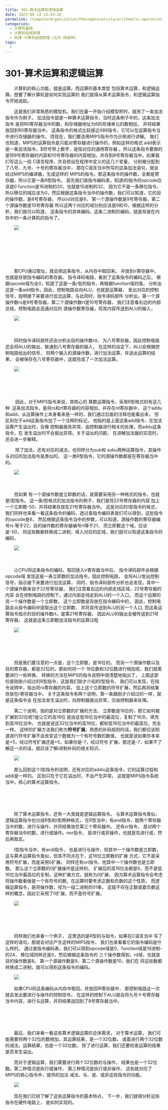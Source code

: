 ```yaml
---
title: 301-算术运算和逻辑运算
date: 2023-06-13 14:43:28
permalink: /ComputerOrganization/PekingUniversity/arithmetic-operation-and-logic-operation
categories:
  - 计算机基础
  - 计算机组成原理
  - 网课-计算机组成原理（北大-陆俊林）
tags:
  - 
---
```

# 301-算术运算和逻辑运算

　　计算机的核心功能，就是运算。而运算的基本类型 包括算术运算，和逻辑运算。想要了解计算机是如何实现运算的 我们就得从算术运算指令，和逻辑运算指令开始说起。
<!-- more -->
　　这是我们非常熟悉的模型机。我们在最一开始介绍模型积时，就用了一条加法指令作为例子。 加法指令就是一种算术运算指令，当时这条例子中的，这条加法指令 是将R0寄存器当中的数，和存储器地址为6的存储单元的数相加， 并将结果放回到R0寄存器当中。 这条指令的格式比较接近X86指令，它可以在运算指令当中进行存储器的操作。 而现在，我们要选用MIPS指令作为示例进行讲解。 我们也知道，MIPS的运算指令是只能对寄存器进行操作的，例如这样的格式 add表示是一条加法指令，\$符号带上数字，是指对应的通用寄存器 。所以这条指令要做的 是将9号寄存器的内容和10号寄存器的内容相加，并存到8号寄存器当中。如果我们写这么一段 C语言程序，并且假设在程序中定义的这几个变量， 分别被分配到了八号、九号、十号的寄存器当中， 那在C语言当中所写的这条加法语句，就会经过MIPS的编译器，生成这样的 MIPS的指令。那这条指令的操作数，全都是寄存器，所以它是一条R型指令。 首先我们查指令编码表，知道i的指令的opcode应该是0 function是16进制的20，也就是10进制的32， 因为它不是一条移位指令，所以移位的域应该为0，然后根据这条指令当中的操作数，我们可以知道，它的目的操作数，是8号寄存器， 所以rd对应是8， 第一个源操作数是9号寄存器，第二个源操作数是10号寄存器 所以这两个对应的域分别应该是9和10，根据这样的分析，我们就可以知道， 这条指令的具体编码。这条二进制的编码，就是存放在内存中的一条计算机的指令了。 

　　![](https://image.peterjxl.com/blog/image-20220919071602-ogb1jfo.png)​

　　‍

　　‍

　　‍

　　那CPU通过取址，就会把这条指令，从内存中取回来。 并放到ir寄存器中，也就是存放指令编码的寄存器。 指令译码电路，看到了这条指令的编码之后， 根据opcode域为全0，知道了这是一条r型的指令，再根据function域的值， 分析出这是一条add指令，因此，控制电路会向ALU，也就是运算器， 发出对应的控制信号，指明接下来要进行加法运算，与此同时，指令译码部件 分析出，第一个源操作数rs是9号寄存器，第二个源操作数rt是10号寄存器， 我们注意看右边的内部总线，控制电路会选通对应的 源操作数寄存器，将其内容传送到ALU的输入， 

　　![](https://image.peterjxl.com/blog/image-20220919071716-1ff6l6t.png)​

　　‍

　　同时指令译码部件还会分析出目的操作数rd， 为八号寄存器，因此控制电路还会将ALU的输出，联通到八号寄存器的输入， 在这样的设定下，ALU会根据控制电路给出的信号， 将两个输入的源操作数，进行加法运算，并送出运算的结果， 会被保存在八号寄存器中，这就完成了一次加法运算。

　　![](https://image.peterjxl.com/blog/image-20220919071806-e3l00tr.png)​

　　‍

　　‍

　　 因此，对于MIPS指令来说，其核心的 算数运算指令，采用R型格式的有这几种: 这条加法指令，是将rs和rt寄存器的内容相加，并存在rd寄存器中， 这个addu和add，从运算操作上本身看来是一样的，我们通过后面的注释也能看出来， 但区别在于add这条指令加了一个注释的标记， 他指的是上面这条add指令，在加法运算产生溢出时，会像 控制器报告异常，由控制器进行相关的处理，而addu这条指令，在 发生溢出时不会报出异常。关于溢出的问题， 在讲解加法器的实现时，还会进一步解释。

　　 除了加法，还有对应的减法，也同样分为sub和 subu两种运算指令，其操作与对应的加法指令是类似的。 这一类R型指令，它的源操作数都是在寄存器当中的。

　　![](https://image.peterjxl.com/blog/image-20220919071935-zcxdc5s.png)​

　　‍

　　但如果 有一个源操作数是立即数的话，就需要采用另一种格式的指令，也就是I型指令。 这一条I型格式的加法指令的例子，我们是将22号寄存器的内容 加上一个立即数-50，并将结果存放在21号寄存器当中。 这是对应的I型指令的格式， 我们同样也来看一看这条指令的编码，透过查指令编码表我们可以得到，这批指令的opcode是8， 然后根据这条指令当中的参数，可以知道，源操作数的寄存器编号rs 等于22，目的操作数的寄存器编号rt等于21， 而立即数这个域，应该是-50， 将这些数都转换成二进制，填入对应的区域，我们就可以知道这条指令的编码， 

　　![](https://image.peterjxl.com/blog/image-20220919072049-xjrx0cv.png)​

　　‍

　　让CPU将这条指令的编码，取回放入ir寄存器当中后， 指令译码部件会根据opcode域 发现这是一条立即数的加法指令，因此控制电路， 会将ALU发出控制信号，指示接下来要进行加法运算， 同时，指令译码部件分析也会发现，其中一个源操作数来自于22号寄存器， 我们注意看右边的内部走线区域，22号寄存器的内容 会在控制电路的控制下，通过内部走线走到ALU的一个入口， 而这个运算的另一个操作数是一个立即数， 这个立即数是存放在指令编码中的， 因此，控制电路会从指令编码中提取出这个立即数， 并将其传送到ALU的另一个入口, 而这条运算指令指示的目的操作数rt，是第21号寄存器， 因此ALU的输出会被传送到21号寄存器， 这就是这条立即数加法指令的运算过程

　　![](https://image.peterjxl.com/blog/image-20220919072224-9o4e2wl.png)​

　　‍

　　‍

　　但是我们要注意的一点是，这个立即数，是16位的。 而另一个源操作数以及目的寄存器，都是32位的，那如何将一个 16位数和32位数进行相加呢，我们就需要进行一些转换。 转换的方法在MIPS的指令说明中很清楚地指出了， 上面这部份是刚刚介绍过的R型指令，这是我们刚才介绍的I型指令， 我们可以发现，在指令说明中，指出将rs寄存器的内容， 加上这个立即数的符号扩展，然后再将结果存放在r寄存器当中。 关于这条指令有两个说明，第一条跟刚才介绍过的一样，就是这条指令会 在加法发生溢出时，向控制器报出异常，交由控制器来处理。 

　　第二个说明，指的是对立即数的扩展的方法， 立即数是16位的，那它如何被扩展到32位呢?是让它的高16位 是由这低16位当中的最高位，复制了16次，填充到高16位当中。 也就是说这32位当中的高16位，都和低16位当中的最高位，完全一样。 这样的扩展方法我们称为**符号扩展**，熟悉的补码规则的话，我们都应该知道进行符号扩展不会改变这个数做为一个有符号数的数值， 也就是说如果你本来是+5，经过符号扩展还是+5，如果你是-7，经过符号 扩展，那还是-7，如果不了解这一点的话，就应该了解i进制补码的相关知识。 

　　![](https://image.peterjxl.com/blog/image-20220919072344-7paqr52.png)​

　　那么回到这个I型指令的说明，还有对应的addiu这条指令，它的运算过程和addi是一样的。 区别只在于它在溢出时，不会产生异常。 这就是MIPS指令系统当中，核心的算术运算指令。

　　‍

　　‍

　　除了算术运算指令，还有一大类就是逻辑运算指令。 与算术运算指令类似，逻辑运算指令也分成R型和I型两种格式， 在R型当中，有and指令，就两个寄存器 当中的数，进行与操作，并将结果放在第三个寄存器中。 还有or指令， 是对两个寄存器当中的数，进行或操作。nor指令， 是进行或非操作，也就是先进行或，然后再取反。

　　I型指令当中，有andi指令， 也是进行与操作，但其中一个操作数是立即数， 这与算术运算指令类似，但其不同点在于，这16位立即数的扩展 方式，它不是采用符号扩展，而是采用0扩展。 同样还有ori指令，他其中一个操作数也是立即数。 那么这个立即数的0扩展操作是这样的， 扩展后的高16位全都是0，而不是低16位当中最高位的复制，这种扩展方式，就称为0扩展， 因为算术运算指令会考虑将操作数看做是一个有符号的数，在运算时要考虑正数和负数的这个性质， 而逻辑运算指令，是将操作数，视为一组二进制的01串， 这就不存在正数或着负数这样的概念，因此它采用了0扩展，而不是符号扩展。

　　![](https://image.peterjxl.com/blog/image-20220919072603-urt7e4g.png)​

　　‍

　　‍

　　同样我们也来看一个例子， 这里选的是R型的与指令，如果在C语言当中 写了这样的语句，那就会对应产生这样的MIPS指令， 我们也来看看它的指令编码是什么样的， 通过查指令编码表，我们可以得到opcode域是0，function域是16进制- 的24， 移位域同样还是0，然后根据这条指令的 三个操作数得到，rd域，也就是目的操作数是8。 第一个源操作数是9，第二个源操作数是10，我们在 将这些数都转换成二进制，就可以得到这条指令的编码。 

　　![](https://image.peterjxl.com/blog/image-20220919072654-bsvyllc.png)

　　如果CPU将这条编码从内存中取回，并放回IR寄存器中， 那控制电路这一次就会发出要进行与操作的控制信号。 在这样的控制下ALU就会将九号十号寄存器当中内容，进行与运算，并将结果送回到了8号寄存器当中。 

　　‍

　　‍

　　最后，我们来看一看这些算术逻辑运算的总体需求， 对于算术运算， 我们可能需要将两个32位的数相加，其运算结果，是一个32位数。 或着进行两个32位数的减法，运算结果，也是一个32位数。 除了进行运算，我们还要检查运算的结果是否发生溢出。

　　而对于逻辑运算，我们需要进行两个32位数的与操作， 结果也是一个32位数。第二种情况是执行或操作， 第三种情况是执行或非操作， 这些就对应了MIPS的核心指令中，提供的加法 减法、与、或、或非这些指令的功能。

　　![](https://image.peterjxl.com/blog/image-20220919072809-74awgqc.png)​

　　现在我们已经了解了这些运算指令的基本特点， 下一步，我们就得分析这些指令在硬件电路上， 是如何实现的。

　　‍
